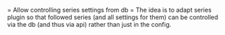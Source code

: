 = Allow controlling series settings from db =
The idea is to adapt series plugin so that followed series (and all settings for them) can be controlled via the db (and thus via api) rather than just in the config.


